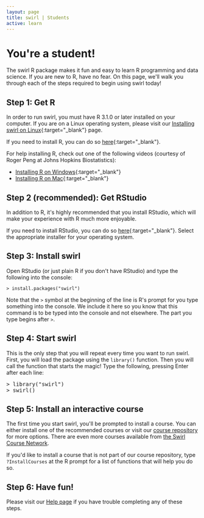 ```yaml
---
layout: page
title: swirl | Students
active: learn
---
```


# You're a student!

The swirl R package makes it fun and easy to learn R programming and data 
science. If you are new to R, have no fear. On this page, we'll walk you 
through each of the steps required to begin using swirl today!

## Step 1: Get R

In order to run swirl, you must have R 3.1.0 or later installed on your 
computer. If you are on a Linux operating system, please visit 
our [Installing swirl on Linux](https://github.com/swirldev/swirl/wiki/Installing-swirl-on-Linux){:target="_blank"} page.

If you need to install R, you can do so [here](http://cran.rstudio.com/){:target="_blank"}.

For help installing R, check out one of the following videos (courtesy of Roger 
Peng at Johns Hopkins Biostatistics):

- [Installing R on Windows](http://youtu.be/mfGFv-iB724){:target="_blank"}
- [Installing R on Mac](http://youtu.be/Icawuhf0Yqo){:target="_blank"}

## Step 2 (recommended): Get RStudio
In addition to R, it's highly recommended that you install RStudio, which will 
make your experience with R much more enjoyable.
	
If you need to install RStudio, you can do so [here](http://www.rstudio.com/products/rstudio/download/){:target="_blank"}. Select the appropriate installer for your operating system.

<h2>Step 3: Install swirl</h2>
<p>Open RStudio (or just plain R if you don't have RStudio) and type the following into the console:</p>
<p><code>> install.packages("swirl")</code></p>
<p>Note that the <code>></code> symbol at the beginning of the line is R's prompt for you type something into the console. We include it here so you know that this command is to be typed into the console and not elsewhere. The part you type begins after <code>></code>.</p>

<h2>Step 4: Start swirl</h2>
<p>This is the only step that you will repeat every time you want to run swirl. First, you will load the package using the <code>library()</code> function. Then you will call the function that starts the magic! Type the following, pressing Enter after each line:</p>
<pre>> library("swirl")
> swirl()</pre>

<h2>Step 5: Install an interactive course</h2>
<p>The first time you start swirl, you'll be prompted to install a course. You can either install one of the recommended courses or visit our <a href="https://github.com/swirldev/swirl_courses#swirl-courses" target="_blank">course repository</a> for more options. There are even more courses available from <a href="http://swirlstats.com/scn/" target="_blank">the Swirl Course Network</a>.</p>
<p>If you'd like to install a course that is not part of our course repository, type <code>?InstallCourses</code> at the R prompt for a list of functions that will help you do so.</p>

<h2>Step 6: Have fun!</h2>

<p>Please visit our <a href="help.html">Help page</a> if you have trouble completing any of these steps.</p>
